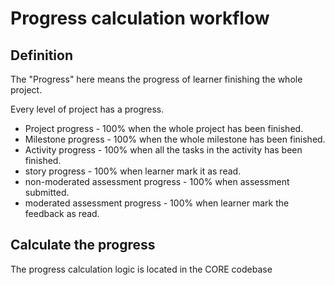 # Progress calculation workflow

## Definition

The "Progress" here means the progress of learner finishing the whole project.

Every level of project has a progress.

* Project progress - 100% when the whole project has been finished.
* Milestone progress - 100% when the whole milestone has been finished.
* Activity progress - 100% when all the tasks in the activity has been finished.
* story progress - 100% when learner mark it as read.
* non-moderated assessment progress - 100% when assessment submitted.
* moderated assessment progress - 100% when learner mark the feedback as read.

## Calculate the progress

The progress calculation logic is located in the CORE codebase
